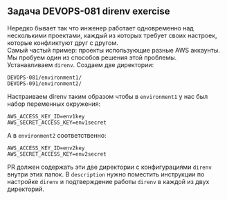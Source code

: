 ## Задача DEVOPS-081 direnv exercise

Нередко бывает так что инженер работает одновременно над несколькими проектами, каждый из которых требует своих настроек, которые конфликтуют друг с другом.  
Самый частый пример: проекты использующие разные AWS аккаунты. Мы пробуем один из способов решения этой проблемы.  
Устанавливаем `direnv`. Создаем две директории:  
```
DEVOPS-081/environment1/
DEVOPS-091/environment2/
```

Настраиваем direnv таким образом чтобы в `environment1` у нас был набор переменных окружения:  
```
AWS_ACCESS_KEY_ID=env1key
AWS_SECRET_ACCESS_KEY=env1secret
```

А в `environment2` соответственно:  
```
AWS_ACCESS_KEY_ID=env2key
AWS_SECRET_ACCESS_KEY=env2secret
```

PR должен содержать эти две директории с конфигурациями `direnv` внутри этих папок. В `description` нужно поместить инструкции по настройке `direnv` и подтверждение работы `direnv` в каждой из двух директорий.  
